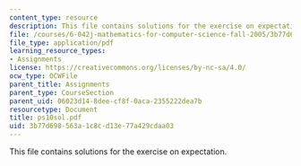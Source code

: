 ```yaml
---
content_type: resource
description: This file contains solutions for the exercise on expectation.
file: /courses/6-042j-mathematics-for-computer-science-fall-2005/3b77d698563a1c8cd13e77a429cdaa03_ps10sol.pdf
file_type: application/pdf
learning_resource_types:
- Assignments
license: https://creativecommons.org/licenses/by-nc-sa/4.0/
ocw_type: OCWFile
parent_title: Assignments
parent_type: CourseSection
parent_uid: 06023d14-8dee-cf8f-0aca-2355222dea7b
resourcetype: Document
title: ps10sol.pdf
uid: 3b77d698-563a-1c8c-d13e-77a429cdaa03
---
```

This file contains solutions for the exercise on expectation.